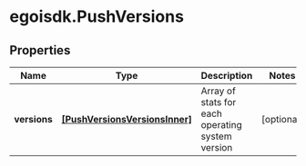 # egoisdk.PushVersions

## Properties

Name | Type | Description | Notes
------------ | ------------- | ------------- | -------------
**versions** | [**[PushVersionsVersionsInner]**](PushVersionsVersionsInner.md) | Array of stats for each operating system version | [optional] 



